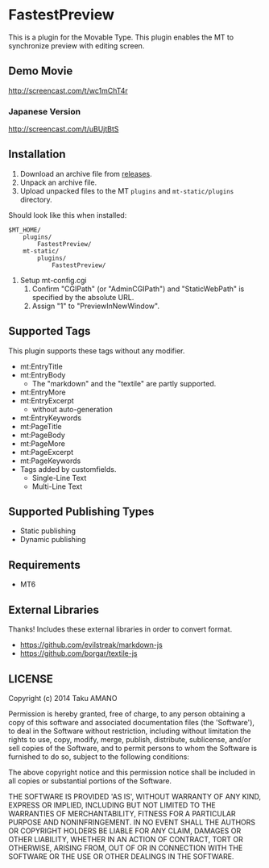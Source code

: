 # FastestPreview

This is a plugin for the Movable Type.
This plugin enables the MT to synchronize preview with editing screen.


## Demo Movie

http://screencast.com/t/wc1mChT4r

### Japanese Version

http://screencast.com/t/uBUjtBtS


## Installation

1. Download an archive file from [releases](https://github.com/usualoma/mt-plugin-FastestPreview/releases).
1. Unpack an archive file.
1. Upload unpacked files to the MT `plugins` and `mt-static/plugins` directory.

Should look like this when installed:

    $MT_HOME/
        plugins/
            FastestPreview/
        mt-static/
            plugins/
                FastestPreview/

1. Setup mt-config.cgi
    1. Confirm "CGIPath" (or "AdminCGIPath") and "StaticWebPath" is specified by the absolute URL.
    1. Assign "1" to "PreviewInNewWindow".

## Supported Tags

This plugin supports these tags without any modifier.

* mt:EntryTitle
* mt:EntryBody
    * The "markdown" and the "textile" are partly supported.
* mt:EntryMore
* mt:EntryExcerpt
    * without auto-generation
* mt:EntryKeywords
* mt:PageTitle
* mt:PageBody
* mt:PageMore
* mt:PageExcerpt
* mt:PageKeywords
* Tags added by customfields.
    * Single-Line Text
    * Multi-Line Text


## Supported Publishing Types
* Static publishing
* Dynamic publishing


## Requirements
* MT6


## External Libraries

Thanks!
Includes these external libraries in order to convert format.

* https://github.com/evilstreak/markdown-js
* https://github.com/borgar/textile-js


## LICENSE

Copyright (c) 2014 Taku AMANO

Permission is hereby granted, free of charge, to any person obtaining
a copy of this software and associated documentation files (the
'Software'), to deal in the Software without restriction, including
without limitation the rights to use, copy, modify, merge, publish,
distribute, sublicense, and/or sell copies of the Software, and to
permit persons to whom the Software is furnished to do so, subject to
the following conditions:

The above copyright notice and this permission notice shall be
included in all copies or substantial portions of the Software.

THE SOFTWARE IS PROVIDED 'AS IS', WITHOUT WARRANTY OF ANY KIND,
EXPRESS OR IMPLIED, INCLUDING BUT NOT LIMITED TO THE WARRANTIES OF
MERCHANTABILITY, FITNESS FOR A PARTICULAR PURPOSE AND NONINFRINGEMENT.
IN NO EVENT SHALL THE AUTHORS OR COPYRIGHT HOLDERS BE LIABLE FOR ANY
CLAIM, DAMAGES OR OTHER LIABILITY, WHETHER IN AN ACTION OF CONTRACT,
TORT OR OTHERWISE, ARISING FROM, OUT OF OR IN CONNECTION WITH THE
SOFTWARE OR THE USE OR OTHER DEALINGS IN THE SOFTWARE.

